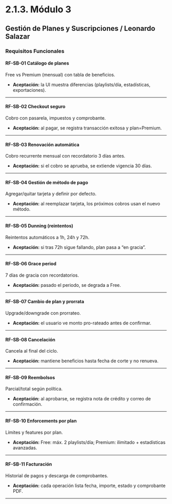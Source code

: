 # 2.1.3. Módulo 3

## Gestión de Planes y Suscripciones / Leonardo Salazar

### Requisitos Funcionales

#### RF-SB-01 Catálogo de planes
Free vs Premium (mensual) con tabla de beneficios.  

- **Aceptación:** la UI muestra diferencias (playlists/día, estadísticas, exportaciones).

---

#### RF-SB-02 Checkout seguro
Cobro con pasarela, impuestos y comprobante.  

- **Aceptación:** al pagar, se registra transacción exitosa y plan=Premium.

---

#### RF-SB-03 Renovación automática
Cobro recurrente mensual con recordatorio 3 días antes.  

- **Aceptación:** si el cobro se aprueba, se extiende vigencia 30 días.

---

#### RF-SB-04 Gestión de método de pago
Agregar/quitar tarjeta y definir por defecto.  

- **Aceptación:** al reemplazar tarjeta, los próximos cobros usan el nuevo método.

---

#### RF-SB-05 Dunning (reintentos)
Reintentos automáticos a 1h, 24h y 72h.  

- **Aceptación:** si tras 72h sigue fallando, plan pasa a “en gracia”.

---

#### RF-SB-06 Grace period
7 días de gracia con recordatorios.  

- **Aceptación:** pasado el periodo, se degrada a Free.

---

#### RF-SB-07 Cambio de plan y prorrata
Upgrade/downgrade con prorrateo.  

- **Aceptación:** el usuario ve monto pro-rateado antes de confirmar.

---

#### RF-SB-08 Cancelación
Cancela al final del ciclo.  

- **Aceptación:** mantiene beneficios hasta fecha de corte y no renueva.

---

#### RF-SB-09 Reembolsos
Parcial/total según política.  

- **Aceptación:** al aprobarse, se registra nota de crédito y correo de confirmación.

---

#### RF-SB-10 Enforcements por plan
Límites y features por plan.  

- **Aceptación:** Free: máx. 2 playlists/día; Premium: ilimitado + estadísticas avanzadas.

---

#### RF-SB-11 Facturación
Historial de pagos y descarga de comprobantes.  

- **Aceptación:** cada operación lista fecha, importe, estado y comprobante PDF.

---
